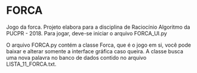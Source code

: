 # FORCA
Jogo da forca. Projeto elabora para a disciplina de Raciocínio Algoritmo da PUCPR - 2018. Para jogar, deve-se iniciar o arquivo FORCA_UI.py

O arquivo FORCA.py contém a classe Forca, que é o jogo em si, você pode baixar e alterar somente a interface gráfica caso queira. A classe busca uma nova palavra no banco de dados contido no arquivo LISTA_11_FORCA.txt.
